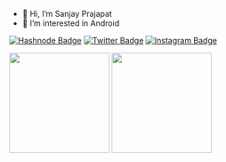 - 👋 Hi, I’m Sanjay Prajapat
- 👀 I’m interested in Android

[![Hashnode Badge](https://img.shields.io/badge/Hashnode-2962FF?style=for-the-badge&logo=hashnode&logoColor=white)](https://twitter.com/sanjay_draws)
[![Twitter Badge](https://img.shields.io/badge/Twitter-1DA1F2?style=for-the-badge&logo=twitter&logoColor=white)](https://twitter.com/sanjay_draws)
[![Instagram Badge](https://img.shields.io/badge/Instagram-E4405F?style=for-the-badge&logo=instagram&logoColor=white)](https://www.instagram.com/sanjay_draws/?hl=en)

  <img height="180em" src="https://github-readme-stats.vercel.app/api?username=sanjaydraws&theme=blue-green"/>
  <img height="180em" src="https://github-readme-stats.vercel.app/api/top-langs/?username=sanjaydraws&theme=blue-green"/>


<!-- <img height="180em" src="https://github-readme-stats.vercel.app/api?username=sanjaydraws&show_icons=true&hide_border=true&&count_private=true" /> -->


<!---
sanjaydraws/sanjaydraws is a ✨ special ✨ repository because its `README.md` (this file) appears on your GitHub profile.
You can click the Preview link to take a look at your changes.
--->
